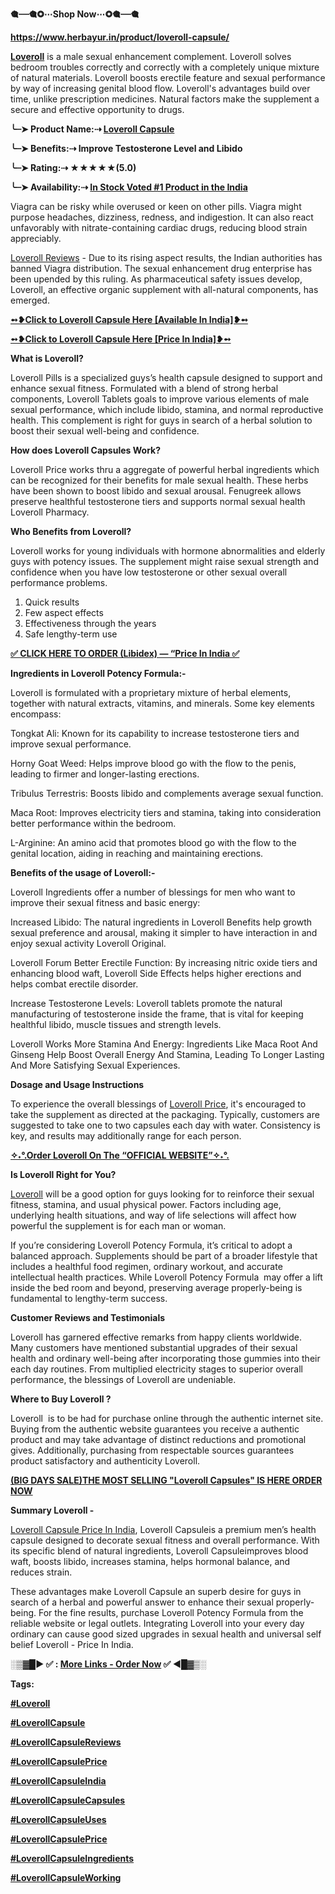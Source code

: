 <p><strong>🎕┈┈🎕❂⋯Shop Now⋯❂🎕┈┈🎕</strong></p>
<p><a href="https://www.herbayur.in/product/loveroll-capsule/"><strong>https://www.herbayur.in/product/loveroll-capsule/</strong></a></p>
<p><a href="https://www.herbayur.in/product/loveroll-capsule/"><strong>Loveroll</strong></a><span style="font-weight: 400;"> is a male sexual enhancement complement. Loveroll solves bedroom troubles correctly and correctly with a completely unique mixture of natural materials. Loveroll boosts erectile feature and sexual performance by way of increasing genital blood flow. Loveroll's advantages build over time, unlike prescription medicines. Natural factors make the supplement a secure and effective opportunity to drugs.</span></p>
<p><strong>╰┈➤ Product Name:⇢ </strong><a href="https://www.herbayur.in/product/loveroll-capsule/"><strong>Loveroll Capsule</strong></a></p>
<p><strong>╰┈➤ Benefits:⇢ Improve Testosterone Level and Libido</strong></p>
<p><strong>╰┈➤ Rating:⇢ ★★★★★(5.0)</strong></p>
<p><strong>╰┈➤ Availability:⇢ </strong><a href="https://www.herbayur.in/Buy-loveroll-capsules"><strong>In Stock Voted #1 Product in the India</strong></a></p>
<p><span style="font-weight: 400;">Viagra can be risky while overused or keen on other pills. Viagra might purpose headaches, dizziness, redness, and indigestion. It can also react unfavorably with nitrate-containing cardiac drugs, reducing blood strain appreciably.</span></p>
<p><a href="https://www.herbayur.in/product/loveroll-capsule/"><span style="font-weight: 400;">Loveroll Reviews</span></a><span style="font-weight: 400;"> - Due to its rising aspect results, the Indian authorities has banned Viagra distribution. The sexual enhancement drug enterprise has been upended by this ruling. As pharmaceutical safety issues develop, Loveroll, an effective organic supplement with all-natural components, has emerged.</span></p>
<p><a href="https://www.herbayur.in/Buy-loveroll-capsules"><strong>➻❥Click to Loveroll Capsule Here [Available In India]❥➻</strong></a></p>
<p><a href="https://www.herbayur.in/Buy-loveroll-capsules"><strong>➻❥Click to Loveroll Capsule Here [Price In India]❥➻</strong></a></p>
<p><strong>What is Loveroll?</strong></p>
<p><span style="font-weight: 400;">Loveroll Pills is a specialized guys&rsquo;s health capsule designed to support and enhance sexual fitness. Formulated with a blend of strong herbal components, Loveroll Tablets goals to improve various elements of male sexual performance, which include libido, stamina, and normal reproductive health. This complement is right for guys in search of a herbal solution to boost their sexual well-being and confidence.</span></p>
<p><strong>How does Loveroll Capsules Work?</strong></p>
<p><span style="font-weight: 400;">Loveroll Price works thru a aggregate of powerful herbal ingredients which can be recognized for their benefits for male sexual health. These herbs have been shown to boost libido and sexual arousal. Fenugreek allows preserve healthful testosterone tiers and supports normal sexual health Loveroll Pharmacy.</span></p>
<p><strong>Who Benefits from Loveroll?</strong></p>
<p><span style="font-weight: 400;">Loveroll works for young individuals with hormone abnormalities and elderly guys with potency issues. The supplement might raise sexual strength and confidence when you have low testosterone or other sexual overall performance problems.</span></p>
<ol>
<li style="font-weight: 400;"><span style="font-weight: 400;">Quick results</span></li>
<li style="font-weight: 400;"><span style="font-weight: 400;">Few aspect effects</span></li>
<li style="font-weight: 400;"><span style="font-weight: 400;">Effectiveness through the years</span></li>
<li style="font-weight: 400;"><span style="font-weight: 400;">Safe lengthy-term use</span></li>
</ol>
<p><a href="https://www.herbayur.in/Buy-loveroll-capsules"><strong>✅ CLICK HERE TO ORDER (Libidex) &mdash; &ldquo;Price In India ✅</strong></a></p>
<p><strong>Ingredients in Loveroll Potency Formula:-</strong></p>
<p><span style="font-weight: 400;">Loveroll is formulated with a proprietary mixture of herbal elements, together with natural extracts, vitamins, and minerals. Some key elements encompass:</span></p>
<p><span style="font-weight: 400;">Tongkat Ali: Known for its capability to increase testosterone tiers and improve sexual performance.</span></p>
<p><span style="font-weight: 400;">Horny Goat Weed: Helps improve blood go with the flow to the penis, leading to firmer and longer-lasting erections.</span></p>
<p><span style="font-weight: 400;">Tribulus Terrestris: Boosts libido and complements average sexual function.</span></p>
<p><span style="font-weight: 400;">Maca Root: Improves electricity tiers and stamina, taking into consideration better performance within the bedroom.</span></p>
<p><span style="font-weight: 400;">L-Arginine: An amino acid that promotes blood go with the flow to the genital location, aiding in reaching and maintaining erections.</span></p>
<p><strong>Benefits of the usage of Loveroll:-</strong></p>
<p><span style="font-weight: 400;">Loveroll Ingredients offer a number of blessings for men who want to improve their sexual fitness and basic energy:</span></p>
<p><span style="font-weight: 400;">Increased Libido: The natural ingredients in Loveroll Benefits help growth sexual preference and arousal, making it simpler to have interaction in and enjoy sexual activity Loveroll Original.</span></p>
<p><span style="font-weight: 400;">Loveroll Forum Better Erectile Function: By increasing nitric oxide tiers and enhancing blood waft, Loveroll Side Effects helps higher erections and helps combat erectile disorder.</span></p>
<p><span style="font-weight: 400;">Increase Testosterone Levels: Loveroll tablets promote the natural manufacturing of testosterone inside the frame, that is vital for keeping healthful libido, muscle tissues and strength levels.</span></p>
<p><span style="font-weight: 400;">Loveroll Works More Stamina And Energy: Ingredients Like Maca Root And Ginseng Help Boost Overall Energy And Stamina, Leading To Longer Lasting And More Satisfying Sexual Experiences.</span></p>
<p><strong>Dosage and Usage Instructions</strong></p>
<p><span style="font-weight: 400;">To experience the overall blessings of </span><a href="https://www.herbayur.in/product/loveroll-capsule/"><span style="font-weight: 400;">Loveroll Price</span></a><span style="font-weight: 400;">, it's encouraged to take the supplement as directed at the packaging. Typically, customers are suggested to take one to two capsules each day with water. Consistency is key, and results may additionally range for each person.</span></p>
<p><a href="https://www.herbayur.in/Buy-loveroll-capsules"><strong>✧˖&deg;.Order Loveroll On The &ldquo;OFFICIAL WEBSITE&rdquo;✧˖&deg;.</strong></a></p>
<p><strong>Is Loveroll Right for You?</strong></p>
<p><a href="https://www.herbayur.in/product/loveroll-capsule/"><span style="font-weight: 400;">Loveroll</span></a><span style="font-weight: 400;"> will be a good option for guys looking for to reinforce their sexual fitness, stamina, and usual physical power. Factors including age, underlying health situations, and way of life selections will affect how powerful the supplement is for each man or woman.</span></p>
<p><span style="font-weight: 400;">If you&rsquo;re considering Loveroll Potency Formula, it&rsquo;s critical to adopt a balanced approach. Supplements should be part of a broader lifestyle that includes a healthful food regimen, ordinary workout, and accurate intellectual health practices. While Loveroll Potency Formula&nbsp; may offer a lift inside the bed room and beyond, preserving average properly-being is fundamental to lengthy-term success.</span></p>
<p><strong>Customer Reviews and Testimonials</strong></p>
<p><span style="font-weight: 400;">Loveroll has garnered effective remarks from happy clients worldwide. Many customers have mentioned substantial upgrades of their sexual health and ordinary well-being after incorporating those gummies into their each day routines. From multiplied electricity stages to superior overall performance, the blessings of Loveroll are undeniable.</span></p>
<p><strong>Where to Buy Loveroll ?</strong></p>
<p><span style="font-weight: 400;">Loveroll&nbsp; is to be had for purchase online through the authentic internet site. Buying from the authentic website guarantees you receive a authentic product and may take advantage of distinct reductions and promotional gives. Additionally, purchasing from respectable sources guarantees product satisfactory and authenticity Loveroll.</span></p>
<p><a href="https://www.herbayur.in/Buy-loveroll-capsules"><strong>(BIG DAYS SALE)THE MOST SELLING "Loveroll Capsules" IS HERE ORDER NOW</strong></a></p>
<p><strong>Summary Loveroll -</strong></p>
<p><a href="https://www.herbayur.in/product/loveroll-capsule/"><span style="font-weight: 400;">Loveroll Capsule Price In India</span></a><span style="font-weight: 400;">, Loveroll Capsuleis a premium men&rsquo;s health capsule designed to decorate sexual fitness and overall performance. With its specific blend of natural ingredients, Loveroll Capsuleimproves blood waft, boosts libido, increases stamina, helps hormonal balance, and reduces strain.&nbsp;</span></p>
<p><span style="font-weight: 400;">These advantages make Loveroll Capsule an superb desire for guys in search of a herbal and powerful answer to enhance their sexual properly-being. For the fine results, purchase Loveroll Potency Formula from the reliable website or legal outlets. Integrating Loveroll into your every day ordinary can cause good sized upgrades in sexual health and universal self belief Loveroll - Price In India.</span></p>
<p><strong>░▒▓█► ✅ : </strong><a href="https://www.herbayur.in/Buy-loveroll-capsules"><strong>More Links - Order Now</strong></a><strong> ✅ ◄█▓▒░</strong></p>
<p><strong>Tags:</strong></p>
<p><a href="https://www.herbayur.in/Buy-loveroll-capsules"><strong>#Loveroll</strong></a></p>
<p><a href="https://www.herbayur.in/Buy-loveroll-capsules"><strong>#LoverollCapsule</strong></a></p>
<p><a href="https://www.herbayur.in/Buy-loveroll-capsules"><strong>#LoverollCapsuleReviews</strong></a></p>
<p><a href="https://www.herbayur.in/Buy-loveroll-capsules"><strong>#LoverollCapsulePrice</strong></a></p>
<p><a href="https://www.herbayur.in/Buy-loveroll-capsules"><strong>#LoverollCapsuleIndia</strong></a></p>
<p><a href="https://www.herbayur.in/Buy-loveroll-capsules"><strong>#LoverollCapsuleCapsules</strong></a></p>
<p><a href="https://www.herbayur.in/Buy-loveroll-capsules"><strong>#LoverollCapsuleUses</strong></a></p>
<p><a href="https://www.herbayur.in/Buy-loveroll-capsules"><strong>#LoverollCapsulePrice</strong></a></p>
<p><a href="https://www.herbayur.in/Buy-loveroll-capsules"><strong>#LoverollCapsuleIngredients</strong></a></p>
<p><a href="https://www.herbayur.in/Buy-loveroll-capsules"><strong>#LoverollCapsuleWorking</strong></a></p>
<p><br /><br /><br /><br /></p>

